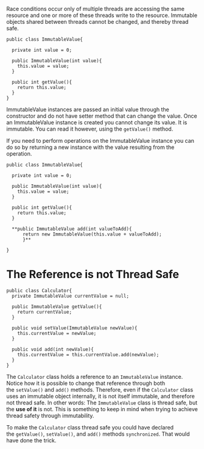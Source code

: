 Race conditions occur only of multiple threads are accessing the same resource and one or more of these threads write to the resource. Immutable objects shared between threads cannot be changed, and thereby thread safe.
```
public class ImmutableValue{

  private int value = 0;

  public ImmutableValue(int value){
    this.value = value;
  }

  public int getValue(){
    return this.value;
  }
}
```
ImmutableValue instances are passed an initial value through the constructor and do not have setter method that can change the value. Once an ImmutableValue instance is created you cannot change its value. It is immutable. You can read it however, using the `getValue()` method.

If you need to perform operations on the ImmutableValue instance you can do so by returning a new instance with the value resulting from the operation.
```
public class ImmutableValue{

  private int value = 0;

  public ImmutableValue(int value){
    this.value = value;
  }

  public int getValue(){
    return this.value;
  }

  **public ImmutableValue add(int valueToAdd){
      return new ImmutableValue(this.value + valueToAdd);
      }**
  
}
```
# The Reference is not Thread Safe
```
public class Calculator{
  private ImmutableValue currentValue = null;

  public ImmutableValue getValue(){
    return currentValue;
  }

  public void setValue(ImmutableValue newValue){
    this.currentValue = newValue;
  }

  public void add(int newValue){
    this.currentValue = this.currentValue.add(newValue);
  }
}
```
The `Calculator` class holds a reference to an `ImmutableValue` instance. Notice how it is possible to change that reference through both the `setValue()` and `add()` methods. Therefore, even if the `Calculator` class uses an immutable object internally, it is not itself immutable, and therefore not thread safe. In other words: The `ImmutableValue` class is thread safe, but the **use of it** is not. This is something to keep in mind when trying to achieve thread safety through immutability.

To make the `Calculator` class thread safe you could have declared the `getValue()`, `setValue()`, and `add()` methods `synchronized`. That would have done the trick.